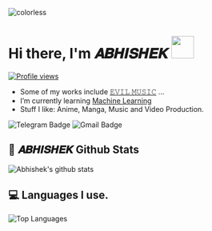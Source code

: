 ![colorless](https://telegra.ph/file/8ed87bbef70bbef9182a8.jpg)

# Hi there, I'm 𝑨𝑩𝑯𝑰𝑺𝑯𝑬𝑲 <img src="https://raw.githubusercontent.com/MartinHeinz/MartinHeinz/master/wave.gif" width="45px">
[![Profile views](https://gpvc.arturio.dev/Abhishek79799)](https://github.com/Abhishek79799)                                                                                                                  
- Some of my works include [𝙴𝚅𝙸𝙻 𝙼𝚄𝚂𝙸𝙲](https://t.me/Kiritos_music_bot) ...
- I’m currently learning [Machine Learning](https://machinelearning.org.in/)
- Stuff I like: Anime, Manga, Music and Video Production.

![Telegram Badge](https://img.shields.io/badge/-𝑨𝑩𝑯𝑰𝑺𝑯𝑬𝑲-1ca0f1?style=flat-square&logo=telegram&logoColor=white&link=https://t.me/Abhishek_xD)
![Gmail Badge](https://img.shields.io/badge/-Ak4029634@gmail.com-c14438?style=flat-square&logo=Gmail&logoColor=white&link=mailto:Ak4029634@gmail.com)

## 🎯 **𝑨𝑩𝑯𝑰𝑺𝑯𝑬𝑲 Github Stats**
![Abhishek's github stats](https://github-readme-stats.vercel.app/api?username=Abhishek79799&show_icons=true&theme=tokyonight)

## 💻 **Languages I use.**

![Top Languages](https://github-readme-stats.vercel.app/api/top-langs/?username=Abhishek79799&custom_title=Languages%20I%20fuck%20around%20with%20:3&theme=tokyonight&hide_border=true)
